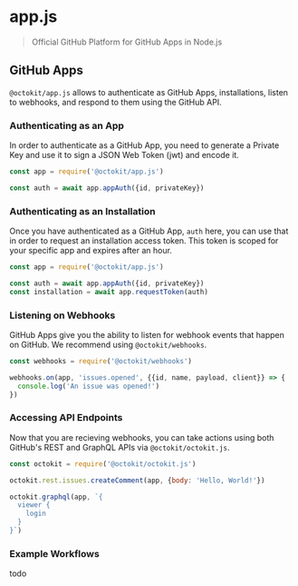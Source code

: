 # app.js

> Official GitHub Platform for GitHub Apps in Node.js

## GitHub Apps

`@octokit/app.js` allows to authenticate as GitHub Apps, installations, listen
to webhooks, and respond to them using the GitHub API.

### Authenticating as an App

In order to authenticate as a GitHub App, you need to generate a Private Key
and use it to sign a JSON Web Token (jwt) and encode it. 

```js
const app = require('@octokit/app.js')

const auth = await app.appAuth({id, privateKey})
```

### Authenticating as an Installation

Once you have authenticated as a GitHub App, `auth` here, you can use that
in order to request an installation access token. This token is scoped for
your specific app and expires after an hour.

```js
const app = require('@octokit/app.js')

const auth = await app.appAuth({id, privateKey})
const installation = await app.requestToken(auth)
```

### Listening on Webhooks

GitHub Apps give you the ability to listen for webhook events that happen on
GitHub. We recommend using `@octokit/webhooks`.

```js
const webhooks = require('@octokit/webhooks')

webhooks.on(app, 'issues.opened', {{id, name, payload, client}} => {
  console.log('An issue was opened!')
})
```

### Accessing API Endpoints

Now that you are recieving webhooks, you can take actions using both GitHub's
REST and GraphQL APIs via `@octokit/octokit.js`.

```js
const octokit = require('@octokit/octokit.js')

octokit.rest.issues.createComment(app, {body: 'Hello, World!'})

octokit.graphql(app, `{
  viewer {
    login
  }
}`)
```

### Example Workflows

todo
